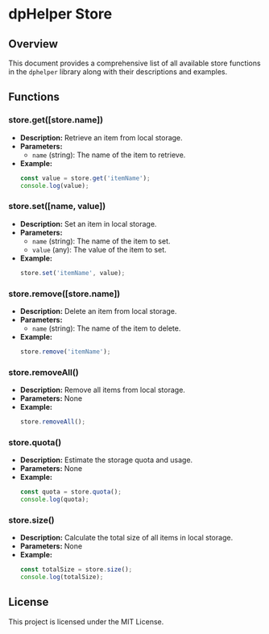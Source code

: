 # dpHelper Store

## Overview
This document provides a comprehensive list of all available store functions in the `dphelper` library along with their descriptions and examples.

## Functions

### store.get([store.name])
- **Description:** Retrieve an item from local storage.
- **Parameters:**
  - `name` (string): The name of the item to retrieve.
- **Example:**
  ```javascript
  const value = store.get('itemName');
  console.log(value);
  ```

### store.set([name, value])
- **Description:** Set an item in local storage.
- **Parameters:**
  - `name` (string): The name of the item to set.
  - `value` (any): The value of the item to set.
- **Example:**
  ```javascript
  store.set('itemName', value);
  ```

### store.remove([store.name])
- **Description:** Delete an item from local storage.
- **Parameters:**
  - `name` (string): The name of the item to delete.
- **Example:**
  ```javascript
  store.remove('itemName');
  ```

### store.removeAll()
- **Description:** Remove all items from local storage.
- **Parameters:** None
- **Example:**
  ```javascript
  store.removeAll();
  ```

### store.quota()
- **Description:** Estimate the storage quota and usage.
- **Parameters:** None
- **Example:**
  ```javascript
  const quota = store.quota();
  console.log(quota);
  ```

### store.size()
- **Description:** Calculate the total size of all items in local storage.
- **Parameters:** None
- **Example:**
  ```javascript
  const totalSize = store.size();
  console.log(totalSize);
  ```

## License
This project is licensed under the MIT License.
